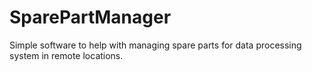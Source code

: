 # SparePartManager
Simple software to help with managing spare parts for data processing system in remote locations.
